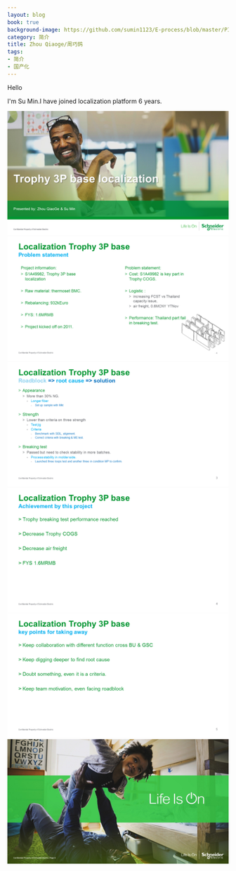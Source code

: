 ```yaml
---
layout: blog
book: true
background-image: https://github.com/sumin1123/E-process/blob/master/PIC/1000.jpg?raw=true
category: 简介
title: Zhou Qiaoge/周巧鸽
tags:
- 简介
- 国产化
---
```


Hello

I'm Su Min.I have joined localization platform 6 years.

![](https://github.com/sumin1123/E-process/blob/master/PIC/Slide1.PNG?raw=true)
![](https://github.com/sumin1123/E-process/blob/master/PIC/Slide2.PNG?raw=true)
![](https://github.com/sumin1123/E-process/blob/master/PIC/Slide3.PNG?raw=true)
![](https://github.com/sumin1123/E-process/blob/master/PIC/Slide4.PNG?raw=true)
![](https://github.com/sumin1123/E-process/blob/master/PIC/Slide5.PNG?raw=true)
![](https://github.com/sumin1123/E-process/blob/master/PIC/Slide6.PNG?raw=true)
